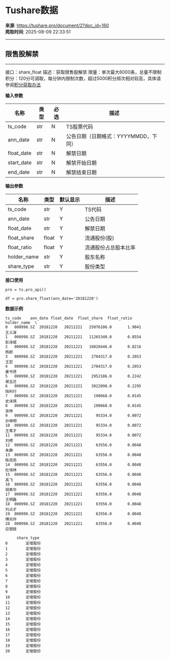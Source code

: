# Tushare数据

**来源**: https://tushare.pro/document/2?doc_id=160  
**爬取时间**: 2025-08-09 22:33:51

---

## 限售股解禁

---

接口：share\_float
描述：获取限售股解禁
限量：单次最大6000条，总量不限制
积分：120分可调取，每分钟内限制次数，超过5000积分频次相对较高，具体请参阅[积分获取办法](https://tushare.pro/document/1?doc_id=13)

**输入参数**

| 名称 | 类型 | 必选 | 描述 |
| --- | --- | --- | --- |
| ts\_code | str | N | TS股票代码 |
| ann\_date | str | N | 公告日期（日期格式：YYYYMMDD，下同） |
| float\_date | str | N | 解禁日期 |
| start\_date | str | N | 解禁开始日期 |
| end\_date | str | N | 解禁结束日期 |

**输出参数**

| 名称 | 类型 | 默认显示 | 描述 |
| --- | --- | --- | --- |
| ts\_code | str | Y | TS代码 |
| ann\_date | str | Y | 公告日期 |
| float\_date | str | Y | 解禁日期 |
| float\_share | float | Y | 流通股份(股) |
| float\_ratio | float | Y | 流通股份占总股本比率 |
| holder\_name | str | Y | 股东名称 |
| share\_type | str | Y | 股份类型 |

**接口使用**

```
pro = ts.pro_api()

df = pro.share_float(ann_date='20181220')
```

**数据示例**

```
ts_code    ann_date float_date  float_share  float_ratio         holder_name  \
0   000998.SZ  20181220   20211221   25076106.0       1.9041              王义波
1   000998.SZ  20181220   20211221   11265340.0       0.8554              彭泽斌
2   000998.SZ  20181220   20211221   10820446.0       0.8216               杨蔚
3   000998.SZ  20181220   20211221    2704317.0       0.2053               王宏
4   000998.SZ  20181220   20211221    2704317.0       0.2053              姜书贤
5   000998.SZ  20181220   20211221    2952186.0       0.2242              谢玉迁
6   000998.SZ  20181220   20211221    3022098.0       0.2295              陆利行
7   000998.SZ  20181220   20211221     190668.0       0.0145              史泽琪
8   000998.SZ  20181220   20211221     190668.0       0.0145               张林
9   000998.SZ  20181220   20211221      95334.0       0.0072              孙继明
10  000998.SZ  20181220   20211221      95334.0       0.0072              王青才
11  000998.SZ  20181220   20211221      95334.0       0.0072               刘榜
12  000998.SZ  20181220   20211221      63556.0       0.0048               朱静
13  000998.SZ  20181220   20211221      63556.0       0.0048              陈亮亮
14  000998.SZ  20181220   20211221      63556.0       0.0048              杜培林
15  000998.SZ  20181220   20211221      63556.0       0.0048               高飞
16  000998.SZ  20181220   20211221      63556.0       0.0048              胡素华
17  000998.SZ  20181220   20211221      63556.0       0.0048              王明磊
18  000998.SZ  20181220   20211221      63556.0       0.0048              刘占才
19  000998.SZ  20181220   20211221      63556.0       0.0048              傅兆作
20  000998.SZ  20181220   20211221      63556.0       0.0048              应银链

     share_type
0        定增股份
1        定增股份
2        定增股份
3        定增股份
4        定增股份
5        定增股份
6        定增股份
7        定增股份
8        定增股份
9        定增股份
10       定增股份
11       定增股份
12       定增股份
13       定增股份
14       定增股份
15       定增股份
16       定增股份
17       定增股份
18       定增股份
19       定增股份
20       定增股份
```
